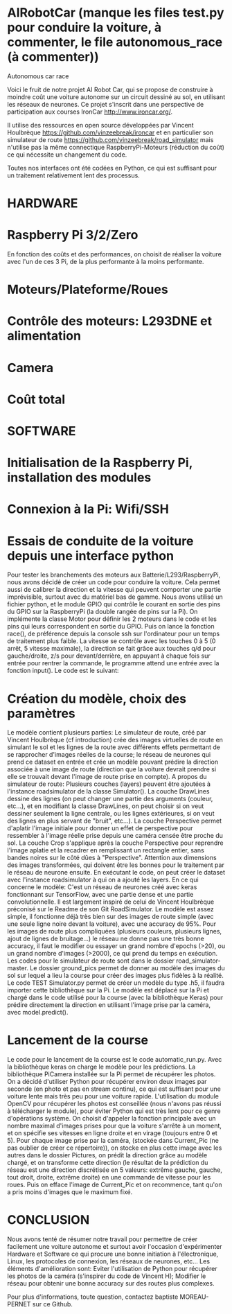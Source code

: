 # AIRobotCar (manque les files test.py pour conduire la voiture, à commenter, le file autonomous_race (à commenter))
Autonomous car race


Voici le fruit de notre projet AI Robot Car, qui se propose de construire à moindre coût une voiture autonome sur un circuit dessiné au sol, en utilisant les réseaux de neurones.
Ce projet s'inscrit dans une perspective de participation aux courses IronCar http://www.ironcar.org/.

Il utilise des ressources en open source développées par Vincent Houlbrèque https://github.com/vinzeebreak/ironcar et en particulier son simulateur de route https://github.com/vinzeebreak/road_simulator mais n'utilise pas la même connectique RaspberryPi-Moteurs (réduction du coût) ce qui nécessite un changement du code.

Toutes nos interfaces ont été codées en Python, ce qui est suffisant pour un traitement relativement lent des processus.


# HARDWARE

# Raspberry Pi 3/2/Zero
En fonction des coûts et des performances, on choisit de réaliser la voiture avec l'un de ces 3 Pi, de la plus performante à la moins performante.

# Moteurs/Plateforme/Roues

# Contrôle des moteurs: L293DNE et alimentation

# Camera

# Coût total




# SOFTWARE

# Initialisation de la Raspberry Pi, installation des modules

# Connexion à la Pi: Wifi/SSH

# Essais de conduite de la voiture depuis une interface python
Pour tester les branchements des moteurs aux Batterie/L293/RaspberryPi, nous avons décidé de créer un code pour conduire la voiture. Cela permet aussi de calibrer la direction et la vitesse qui peuvent comporter une partie imprévisible, surtout avec du matériel bas de gamme. Nous avons utilisé un fichier python, et le module GPIO qui contrôle le courant en sortie des pins du GPIO sur la RaspberryPi (la double rangée de pins sur la Pi). On implémente la classe Motor pour définir les 2 moteurs dans le code et les pins qui leurs correspondent en sortie du GPIO. Puis on lance la fonction race(), de préférence depuis la console ssh sur l'ordinateur pour un temps de traitement plus faible. La vitesse se contrôle avec les touches 0 à 5 (0 arrêt, 5 vitesse maximale), la direction se fait grâce aux touches q/d pour gauche/droite, z/s pour devant/derrière, en appuyant à chaque fois sur entrée pour rentrer la commande, le programme attend une entrée avec la fonction input().
Le code est le suivant:


# Création du modèle, choix des paramètres
Le modèle contient plusieurs parties: Le simulateur de route, créé par Vincent Houlbrèque (cf introduction) crée des images virtuelles de route en simulant le sol et les lignes de la route avec différents effets permettant de se rapprocher d'images réelles de la course; le réseau de neurones qui prend ce dataset en entrée et crée un modèle pouvant prédire la direction associée à une image de route (direction que la voiture devrait prendre si elle se trouvait devant l'image de route prise en compte). 
A propos du simulateur de route: Plusieurs couches (layers) peuvent être ajoutées à l'instance roadsimulator de la classe Simulator(). La couche DrawLines dessine des lignes (on peut changer une partie des arguments (couleur, etc...), et en modifiant la classe DrawLines, on peut choisir si on veut dessiner seulement la ligne centrale, ou les lignes extérieures, si on veut des lignes en plus servant de "bruit", etc...).
La couche Perspective permet d'aplatir l'image initiale pour donner un effet de perspective pour ressembler à l'image réelle prise depuis une caméra censée être proche du sol. 
La couche Crop s'applique après la couche Perspective pour reprendre l'image aplatie et la recadrer en remplissant un rectangle entier, sans bandes noires sur le côté dûes à "Perspective". Attention aux dimensions des images transformées, qui doivent être les bonnes pour le traitement par le réseau de neurone ensuite. 
En exécutant le code, on peut créer le dataset avec l'instance roadsimulator à qui on a ajouté les layers.
En ce qui concerne le modèle: C'est un réseau de neurones créé avec keras fonctionnant sur TensorFlow, avec une partie dense et une partie convolutionnelle. Il est largement inspiré de celui de Vincent Houlbrèque préconisé sur le Readme de son Git RoadSimulator. Le modèle est assez simple, il fonctionne déjà très bien sur des images de route simple (avec une seule ligne noire devant la voiture), avec une accuracy de 95%. Pour les images de route plus compliquées (plusieurs couleurs, plusieurs lignes, ajout de lignes de bruitage...) le réseau ne donne pas une très bonne accuracy, il faut le modifier ou essayer un grand nombre d'epochs (>20), ou un grand nombre d'images (>2000), ce qui prend du temps en exécution.
Les codes pour le simulateur de route sont dans le dossier road_simulator-master. Le dossier ground_pics permet de donner au modèle des images du sol sur lequel a lieu la course pour créer des images plus fidèles à la réalité. 
Le code TEST Simulator.py permet de créer un modèle du type .h5, il faudra importer cette bibliothèque sur la Pi. Le modèle est déplacé sur la Pi et chargé dans le code utilisé pour la course (avec la bibliothèque Keras) pour prédire directement la direction en utilisant l'image prise par la caméra, avec model.predict().

# Lancement de la course
Le code pour le lancement de la course est le code automatic_run.py. 
Avec la bibliothèque keras on charge le modèle pour les prédictions. La bibliothèque PiCamera installée sur la Pi permet de récupérer les photos. On a décidé d'utiliser Python pour récupérer environ deux images par seconde (en photo et pas en stream continu), ce qui est suffisant pour une voiture lente mais très peu pour une voiture rapide. L'utilisation du module OpenCV pour récupérer les photos est conseillée (nous n'avons pas réussi à télécharger le module), pour éviter Python qui est très lent pour ce genre d'opérations système. On choisit d'appeler la fonction principale avec un nombre maximal d'images prises pour que la voiture s'arrête à un moment, et on spécifie ses vitesses en ligne droite et en virage (toujours entre 0 et 5). Pour chaque image prise par la caméra, (stockée dans Current_Pic (ne pas oublier de créer ce répertoire)), on stocke en plus cette image avec les autres dans le dossier Pictures, on prédit la direction grâce au modèle chargé, et on transforme cette direction (le résultat de la prédiction du réseau est une direction discrétisée en 5 valeurs: extrême gauche, gauche, tout droit, droite, extrême droite) en une commande de vitesse pour les roues. Puis on efface l'image de Current_Pic et on recommence, tant qu'on a pris moins d'images que le maximum fixé.


# CONCLUSION
Nous avons tenté de résumer notre travail pour permettre de créer facilement une voiture autonome et surtout avoir l'occasion d'expérimenter Hardware et Software ce qui procure une bonne initiation à l'électronique, Linux, les protocoles de connexion, les réseaux de neurones, etc...
Les éléments d'amélioration sont: Eviter l'utilisation de Python pour récupérer les photos de la caméra (s'inspirer du code de Vincent H); Modifier le réseau pour obtenir une bonne accuracy sur des routes plus complexes.

Pour plus d'informations, toute question, contactez baptiste MOREAU-PERNET sur ce Github.

